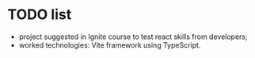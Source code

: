 # TODO list 

- project suggested in Ignite course to test react skills from developers;
- worked technologies: Vite framework using TypeScript.